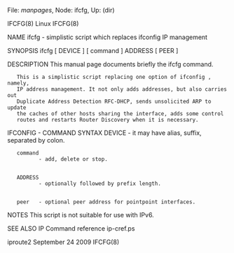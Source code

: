 File: *manpages*,  Node: ifcfg,  Up: (dir)

IFCFG(8)                             Linux                            IFCFG(8)



NAME
       ifcfg - simplistic script which replaces ifconfig IP management

SYNOPSIS
       ifcfg [ DEVICE ] [ command ] ADDRESS [ PEER ]



DESCRIPTION
       This manual page documents briefly the ifcfg command.

       This is a simplistic script replacing one option of ifconfig , namely,
       IP address management. It not only adds addresses, but also carries out
       Duplicate Address Detection RFC-DHCP, sends unsolicited ARP to update
       the caches of other hosts sharing the interface, adds some control
       routes and restarts Router Discovery when it is necessary.


IFCONFIG - COMMAND SYNTAX
       DEVICE - it may have alias, suffix, separated by colon.


       command
              - add, delete or stop.


       ADDRESS
              - optionally followed by prefix length.


       peer   - optional peer address for pointpoint interfaces.


NOTES
       This script is not suitable for use with IPv6.


SEE ALSO
       IP Command reference ip-cref.ps



iproute2                       September 24 2009                      IFCFG(8)
